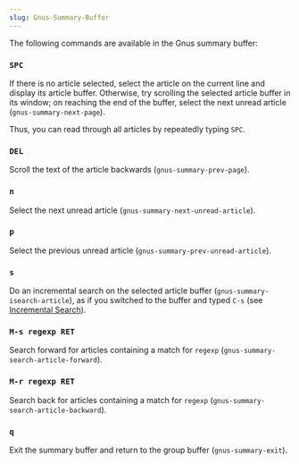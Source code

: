 ```yaml
---
slug: Gnus-Summary-Buffer
---
```


The following commands are available in the Gnus summary buffer:

### `SPC`

If there is no article selected, select the article on the current line and display its article buffer. Otherwise, try scrolling the selected article buffer in its window; on reaching the end of the buffer, select the next unread article (`gnus-summary-next-page`).

Thus, you can read through all articles by repeatedly typing `SPC`.

### `DEL`

Scroll the text of the article backwards (`gnus-summary-prev-page`).

### `n`

Select the next unread article (`gnus-summary-next-unread-article`).

### `p`

Select the previous unread article (`gnus-summary-prev-unread-article`).

### `s`

Do an incremental search on the selected article buffer (`gnus-summary-isearch-article`), as if you switched to the buffer and typed `C-s` (see [Incremental Search](Incremental-Search)).

### `M-s regexp RET`

Search forward for articles containing a match for `regexp` (`gnus-summary-search-article-forward`).

### `M-r regexp RET`

Search back for articles containing a match for `regexp` (`gnus-summary-search-article-backward`).

### `q`

Exit the summary buffer and return to the group buffer (`gnus-summary-exit`).

